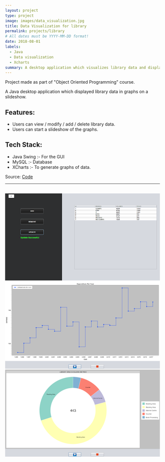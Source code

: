 ```yaml
---
layout: project
type: project
image: images/data_visualization.jpg
title: Data Visualization for library
permalink: projects/library
# All dates must be YYYY-MM-DD format!
date: 2018-08-01
labels:
  - Java
  - Data visualization
  - Xcharts
summary: A desktop application which visualizes library data and displays graphs on a slideshow.
---
```

Project made as part of "Object Oriented Programming" course.  

A Java desktop application which displayed library data in graphs on a slideshow. 

## Features:
* Users can view / modify / add / delete library data. 
* Users can start a slideshow of the graphs. 

## Tech Stack:
* Java Swing :- For the GUI
* MySQL :- Database
* XCharts :- To generate graphs of data. 


Source: <a href="https://github.com/shlokashah/Data_Visualization_In_Java"><i class="large github icon"></i>Code</a>

<hr><br>
<div class="ui four column  grid" align="center">
    <div class="ui big spaced images" align="center">
        <img class="ui left image" src="../images/library1.png">
        <img class="ui center image" src="../images/library2.png">
        <img class="ui right image" src="../images/library3.png">
    </div>
</div>